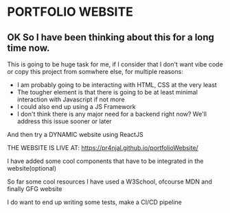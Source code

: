 # PORTFOLIO WEBSITE

## OK So I have been thinking about this for a long time now.
This is going to be huge task for me, if I consider that I don't want vibe code or copy this project from somwhere else, for multiple reasons:
- I am probably going to be interacting with HTML, CSS at the very least
- The tougher element is that there is going to be at least minimal interaction with Javascript if not more
- I could also end up using a JS Framework
- I don't think there is any major need for a backend right now? We'll address this issue sooner or later

And then try a DYNAMIC website using ReactJS

THE WEBSITE IS LIVE AT: https://pr4njal.github.io/portfolioWebsite/

I have added some cool components that have to be integrated in the website(optional)

So far some cool resources I have used a W3School, ofcourse MDN and finally GFG website

I do want to end up writing some tests, make a CI/CD pipeline

